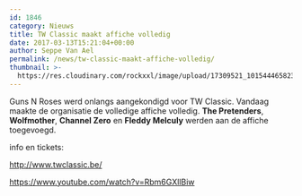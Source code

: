 ```yaml
---
id: 1846
category: Nieuws
title: TW Classic maakt affiche volledig
date: 2017-03-13T15:21:04+00:00
author: Seppe Van Ael
permalink: /news/tw-classic-maakt-affiche-volledig/
thumbnail: >-
  https://res.cloudinary.com/rockxxl/image/upload/17309521_10154446582345687_1508834162821123107_n.jpg
---
```

Guns N Roses werd onlangs aangekondigd voor TW Classic. Vandaag maakte de organisatie de volledige affiche volledig. **The Pretenders**, **Wolfmother**, **Channel Zero** en **Fleddy Melculy** werden aan de affiche toegevoegd.

info en tickets:

http://www.twclassic.be/

<https://www.youtube.com/watch?v=Rbm6GXllBiw>
